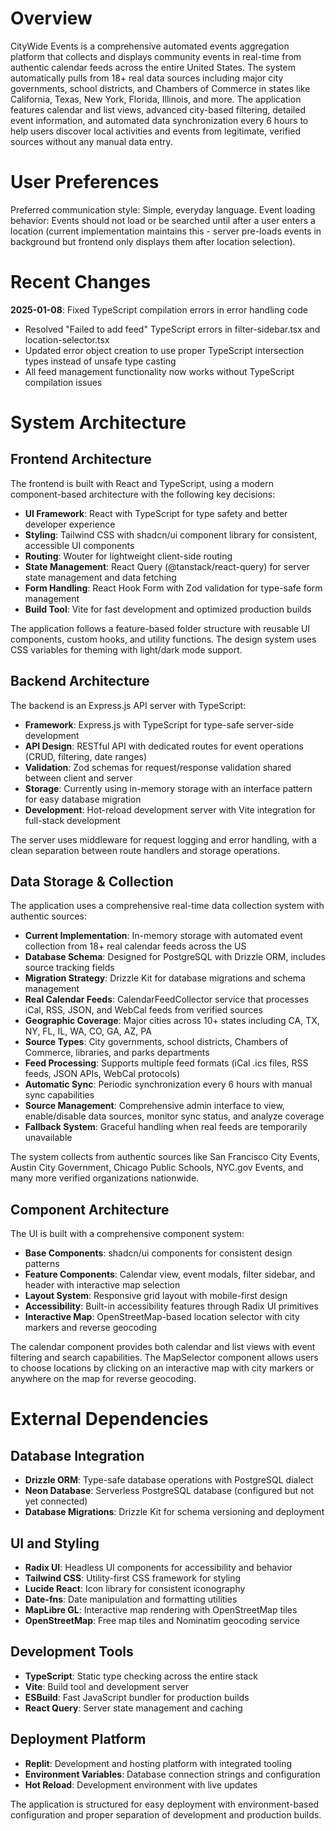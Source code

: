 # Overview

CityWide Events is a comprehensive automated events aggregation platform that collects and displays community events in real-time from authentic calendar feeds across the entire United States. The system automatically pulls from 18+ real data sources including major city governments, school districts, and Chambers of Commerce in states like California, Texas, New York, Florida, Illinois, and more. The application features calendar and list views, advanced city-based filtering, detailed event information, and automated data synchronization every 6 hours to help users discover local activities and events from legitimate, verified sources without any manual data entry.

# User Preferences

Preferred communication style: Simple, everyday language.
Event loading behavior: Events should not load or be searched until after a user enters a location (current implementation maintains this - server pre-loads events in background but frontend only displays them after location selection).

# Recent Changes

**2025-01-08**: Fixed TypeScript compilation errors in error handling code
- Resolved "Failed to add feed" TypeScript errors in filter-sidebar.tsx and location-selector.tsx
- Updated error object creation to use proper TypeScript intersection types instead of unsafe type casting
- All feed management functionality now works without TypeScript compilation issues

# System Architecture

## Frontend Architecture

The frontend is built with React and TypeScript, using a modern component-based architecture with the following key decisions:

- **UI Framework**: React with TypeScript for type safety and better developer experience
- **Styling**: Tailwind CSS with shadcn/ui component library for consistent, accessible UI components
- **Routing**: Wouter for lightweight client-side routing
- **State Management**: React Query (@tanstack/react-query) for server state management and data fetching
- **Form Handling**: React Hook Form with Zod validation for type-safe form management
- **Build Tool**: Vite for fast development and optimized production builds

The application follows a feature-based folder structure with reusable UI components, custom hooks, and utility functions. The design system uses CSS variables for theming with light/dark mode support.

## Backend Architecture

The backend is an Express.js API server with TypeScript:

- **Framework**: Express.js with TypeScript for type-safe server-side development
- **API Design**: RESTful API with dedicated routes for event operations (CRUD, filtering, date ranges)
- **Validation**: Zod schemas for request/response validation shared between client and server
- **Storage**: Currently using in-memory storage with an interface pattern for easy database migration
- **Development**: Hot-reload development server with Vite integration for full-stack development

The server uses middleware for request logging and error handling, with a clean separation between route handlers and storage operations.

## Data Storage & Collection

The application uses a comprehensive real-time data collection system with authentic sources:

- **Current Implementation**: In-memory storage with automated event collection from 18+ real calendar feeds across the US
- **Database Schema**: Designed for PostgreSQL with Drizzle ORM, includes source tracking fields
- **Migration Strategy**: Drizzle Kit for database migrations and schema management
- **Real Calendar Feeds**: CalendarFeedCollector service that processes iCal, RSS, JSON, and WebCal feeds from verified sources
- **Geographic Coverage**: Major cities across 10+ states including CA, TX, NY, FL, IL, WA, CO, GA, AZ, PA
- **Source Types**: City governments, school districts, Chambers of Commerce, libraries, and parks departments
- **Feed Processing**: Supports multiple feed formats (iCal .ics files, RSS feeds, JSON APIs, WebCal protocols)
- **Automatic Sync**: Periodic synchronization every 6 hours with manual sync capabilities
- **Source Management**: Comprehensive admin interface to view, enable/disable data sources, monitor sync status, and analyze coverage
- **Fallback System**: Graceful handling when real feeds are temporarily unavailable

The system collects from authentic sources like San Francisco City Events, Austin City Government, Chicago Public Schools, NYC.gov Events, and many more verified organizations nationwide.

## Component Architecture

The UI is built with a comprehensive component system:

- **Base Components**: shadcn/ui components for consistent design patterns
- **Feature Components**: Calendar view, event modals, filter sidebar, and header with interactive map selection
- **Layout System**: Responsive grid layout with mobile-first design
- **Accessibility**: Built-in accessibility features through Radix UI primitives
- **Interactive Map**: OpenStreetMap-based location selector with city markers and reverse geocoding

The calendar component provides both calendar and list views with event filtering and search capabilities. The MapSelector component allows users to choose locations by clicking on an interactive map with city markers or anywhere on the map for reverse geocoding.

# External Dependencies

## Database Integration

- **Drizzle ORM**: Type-safe database operations with PostgreSQL dialect
- **Neon Database**: Serverless PostgreSQL database (configured but not yet connected)
- **Database Migrations**: Drizzle Kit for schema versioning and deployment

## UI and Styling

- **Radix UI**: Headless UI components for accessibility and behavior
- **Tailwind CSS**: Utility-first CSS framework for styling
- **Lucide React**: Icon library for consistent iconography
- **Date-fns**: Date manipulation and formatting utilities
- **MapLibre GL**: Interactive map rendering with OpenStreetMap tiles
- **OpenStreetMap**: Free map tiles and Nominatim geocoding service

## Development Tools

- **TypeScript**: Static type checking across the entire stack
- **Vite**: Build tool and development server
- **ESBuild**: Fast JavaScript bundler for production builds
- **React Query**: Server state management and caching

## Deployment Platform

- **Replit**: Development and hosting platform with integrated tooling
- **Environment Variables**: Database connection strings and configuration
- **Hot Reload**: Development environment with live updates

The application is structured for easy deployment with environment-based configuration and proper separation of development and production builds.